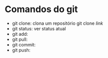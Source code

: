 # Comandos do git

- git clone: clona um repositório <sintax> git clone _link_ 
- git status: ver status atual
- git add: 
- git pull:
- git commit:
- git push:
